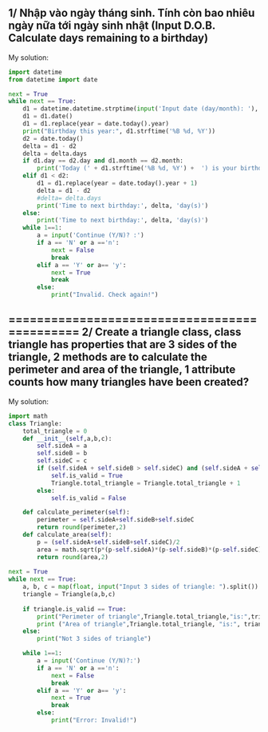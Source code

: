 1/ Nhập vào ngày tháng sinh. Tính còn bao nhiêu ngày nữa tới ngày sinh nhật
(Input D.O.B. Calculate days remaining to a birthday)
-----------------
My solution:
```python
import datetime
from datetime import date

next = True
while next == True:
    d1 = datetime.datetime.strptime(input('Input date (day/month): '), '%d/%m')
    d1 = d1.date()
    d1 = d1.replace(year = date.today().year)
    print("Birthday this year:", d1.strftime('%B %d, %Y'))
    d2 = date.today()
    delta = d1 - d2
    delta = delta.days
    if d1.day == d2.day and d1.month == d2.month:
        print('Today (' + d1.strftime('%B %d, %Y') +  ') is your birthday')
    elif d1 < d2:
        d1 = d1.replace(year = date.today().year + 1)
        delta = d1 - d2
        #delta= delta.days
        print('Time to next birthday:', delta, 'day(s)')
    else:
        print('Time to next birthday:', delta, 'day(s)')
    while 1==1:
        a = input('Continue (Y/N)? :')
        if a == 'N' or a =='n':
            next = False
            break
        elif a == 'Y' or a== 'y':
            next = True
            break
        else:
            print("Invalid. Check again!")
```
=============================================
2/ Create a triangle class, class triangle has properties that are 3 sides of the triangle, 2 methods are to calculate the perimeter and area of the triangle, 1 attribute counts how many triangles have been created?
-----------------
My solution:
```python
import math
class Triangle:
    total_triangle = 0
    def __init__(self,a,b,c):
        self.sideA = a   
        self.sideB = b  
        self.sideC = c 
        if (self.sideA + self.sideB > self.sideC) and (self.sideA + self.sideC > self.sideB) and (self.sideB + self.sideC > self.sideA):                
            self.is_valid = True
            Triangle.total_triangle = Triangle.total_triangle + 1
        else:
            self.is_valid = False

    def calculate_perimeter(self):
        perimeter = self.sideA+self.sideB+self.sideC
        return round(perimeter,2)
    def calculate_area(self):
        p = (self.sideA+self.sideB+self.sideC)/2
        area = math.sqrt(p*(p-self.sideA)*(p-self.sideB)*(p-self.sideC))
        return round(area,2)
          
next = True
while next == True:
    a, b, c = map(float, input("Input 3 sides of triangle: ").split())
    triangle = Triangle(a,b,c)
    
    if triangle.is_valid == True:
        print("Perimeter of triangle",Triangle.total_triangle,"is:",triangle.calculate_perimeter())
        print ("Area of triangle",Triangle.total_triangle, "is:", triangle.calculate_area())
    else: 
        print("Not 3 sides of triangle")

    while 1==1:
        a = input('Continue (Y/N)?:')
        if a == 'N' or a =='n':
            next = False
            break
        elif a == 'Y' or a== 'y':
            next = True
            break
        else:
            print("Error: Invalid!")
```
